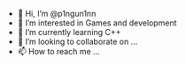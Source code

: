 - 👋 Hi, I’m @p1ngun1nn
- 👀 I’m interested in Games and development
- 🌱 I’m currently learning C++ 
- 💞️ I’m looking to collaborate on ...
- 📫 How to reach me ...

<!---
p1ngun1nn/p1ngun1nn is a ✨ special ✨ repository because its `README.md` (this file) appears on your GitHub profile.
You can click the Preview link to take a look at your changes.
--->
